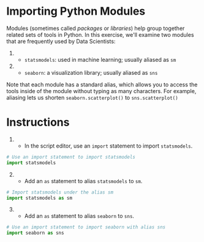 # Importing Python Modules

Modules (sometimes called _packages_ or _libraries_) help group together related sets of tools in Python. In this exercise, we'll examine two modules that are frequently used by Data Scientists:

1. * `statsmodels`: used in machine learning; usually aliased as `sm`
2. * `seaborn`: a visualization library; usually aliased as `sns`

Note that each module has a standard alias, which allows you to access the tools inside of the module without typing as many characters. For example, aliasing lets us shorten `seaborn.scatterplot()` to `sns.scatterplot()`

# Instructions 

1. * In the script editor, use an `import` statement to import `statsmodels`.

```Python
# Use an import statement to import statsmodels
import statsmodels
```

2. * Add an `as` statement to alias `statsmodels` to `sm`.

```Python
# Import statsmodels under the alias sm
import statsmodels as sm 
```

3. * Add an `as` statement to alias `seaborn` to `sns`.

```Python
# Use an import statement to import seaborn with alias sns
import seaborn as sns 
```





